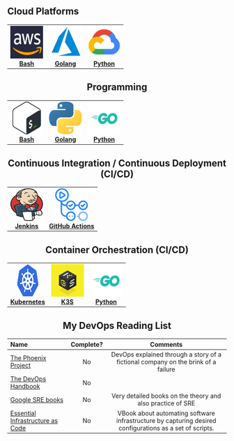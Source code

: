 ## Cloud Platforms
<center>
<table>
  <tr>
    <td align="center"><a href="resources/aws.md"><img src="images/aws.png" width="75px;" height="75px;" alt="AWS"/><br /><b>Bash</b></a></td>
    <td align="center"><a href="resources/azure.md"><img src="images/azure.png" width="75px;" height="75px;" alt="Azure"/><br /><b>Golang</b></a></td>
    <td align="center"><a href="resources/gcp.md"><img src="images/gcp.png" width="75px;" height="75px;" alt="GCP"/><br /><b>Python</b></a></td>  </tr>
  </tr>
</table>

## Programming
<center>
<table>
  <tr>
    <td align="center"><a href="resources/bash.md"><img src="images/bash.png" width="75px;" height="75px;" alt="Bash"/><br /><b>Bash</b></a></td>
    <td align="center"><a href="resources/golang.md"><img src="images/python.png" width="75px;" height="75px;" alt="Golang"/><br /><b>Golang</b></a></td>
    <td align="center"><a href="resources/python.md"><img src="images/go.png" width="75px;" height="75px;" alt="Python"/><br /><b>Python</b></a></td>  </tr>
  </tr>
</table>
</center>

##  Continuous Integration / Continuous Deployment (CI/CD)
<center>
<table>
  <tr>
    <td align="center"><a href="resources/jenkins.md"><img src="images/jenkins.png" width="75px;" height="75px;" alt="Jenkins"/><br /><b>Jenkins</b></a></td>
    <td align="center"><a href="resources/githubactions.md"><img src="images/actions.png" width="75px;" height="75px;" alt="GitHub Actions"/><br /><b>GitHub Actions</b></a></td>
  </tr>
</table>
</center>

##  Container Orchestration (CI/CD)
<center>
<table>
  <tr>
    <td align="center"><a href="resources/kubernetes.md"><img src="images/kubernetes.png" width="50px;" height="75px;" alt="Kubernetes"/><br /><b>Kubernetes</b></a></td>
    <td align="center"><a href="resources/k3s.md"><img src="images/k3s.png" width="75px;" height="75px;" alt="K3S"/><br /><b>K3S</b></a></td>
    <td align="center"><a href="resources/python.md"><img src="images/go.png" width="75px;" height="75px;" alt="Python"/><br /><b>Python</b></a></td>  </tr>
  </tr>
</table>
</center>

## My DevOps Reading List
Name | Complete? | Comments
:------|:------:|:------:
[The Phoenix Project](https://www.amazon.com/Phoenix-Project-DevOps-Helping-Business/dp/1942788290) | No | DevOps explained through a story of a fictional company on the brink of a failure
[The DevOps Handbook](https://www.amazon.com/dp/1942788002) | No |
[Google SRE books](https://landing.google.com/sre/books) | No | Very detailed books on the theory and also practice of SRE
[Essential Infrastructure as Code](https://www.manning.com/books/essential-infrastructure-as-code) | No | VBook about automating software infrastructure by capturing desired configurations as a set of scripts.

